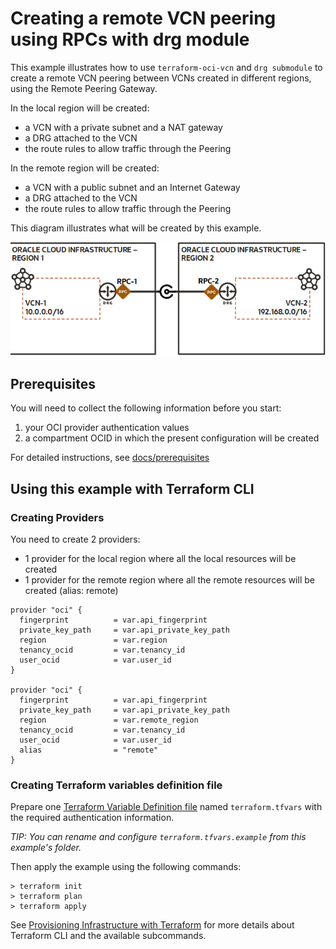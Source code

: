 # Creating a remote VCN peering using RPCs with drg module

[Terraform Variable Definition file]:https://www.terraform.io/docs/language/values/variables.html#variable-definitions-tfvars-files
[Input Variables]:https://www.terraform.io/docs/language/values/variables.html
[Local Values]:https://www.terraform.io/docs/language/values/locals.html
[Named Values]:https://www.terraform.io/docs/language/expressions/references.html
[docs/prerequisites]:https://github.com/oracle-terraform-modules/terraform-oci-vcn/blob/main/docs/prerequisites.adoc
[docs/terraformoptions]:https://github.com/oracle-terraform-modules/terraform-oci-vcn/blob/main/docs/terraformoptions.adoc
[docs/routing_rules]:https://github.com/oracle-terraform-modules/terraform-oci-vcn/blob/main/docs/routing_rules.adoc
[Provisioning Infrastructure with Terraform]:https://www.terraform.io/docs/cli/run/index.html

This example illustrates how to use `terraform-oci-vcn` and `drg submodule` to create a remote VCN peering between VCNs created in different regions, using the Remote Peering Gateway.

In the local region will be created: 
- a VCN with a private subnet and a NAT gateway
- a DRG attached to the VCN
- the route rules to allow traffic through the Peering

In the remote region will be created:
- a VCN with a public subnet and an Internet Gateway
- a DRG attached to the VCN
- the route rules to allow traffic through the Peering

This diagram illustrates what will be created by this example.

![diagram](https://github.com/oracle-terraform-modules/terraform-oci-vcn/blob/main/docs/images/network_remote_peering_basic.png?raw=true&sanitize=true)

## Prerequisites

You will need to collect the following information before you start:

1. your OCI provider authentication values
2. a compartment OCID in which the present configuration will be created

For detailed instructions, see [docs/prerequisites]

## Using this example with Terraform CLI

### Creating Providers

You need to create 2 providers:
* 1 provider for the local region where all the local resources will be created 
* 1 provider for the remote region where all the remote resources will be created (alias: remote)

```
provider "oci" {
  fingerprint          = var.api_fingerprint
  private_key_path     = var.api_private_key_path
  region               = var.region
  tenancy_ocid         = var.tenancy_id
  user_ocid            = var.user_id
}

provider "oci" {
  fingerprint          = var.api_fingerprint
  private_key_path     = var.api_private_key_path
  region               = var.remote_region
  tenancy_ocid         = var.tenancy_id
  user_ocid            = var.user_id
  alias                = "remote"
}
```

### Creating Terraform variables definition file

Prepare one [Terraform Variable Definition file] named `terraform.tfvars` with the required authentication information.

*TIP: You can rename and configure `terraform.tfvars.example` from this example's folder.*

Then apply the example using the following commands:

```shell
> terraform init
> terraform plan
> terraform apply
```

See [Provisioning Infrastructure with Terraform] for more details about Terraform CLI and the available subcommands.
